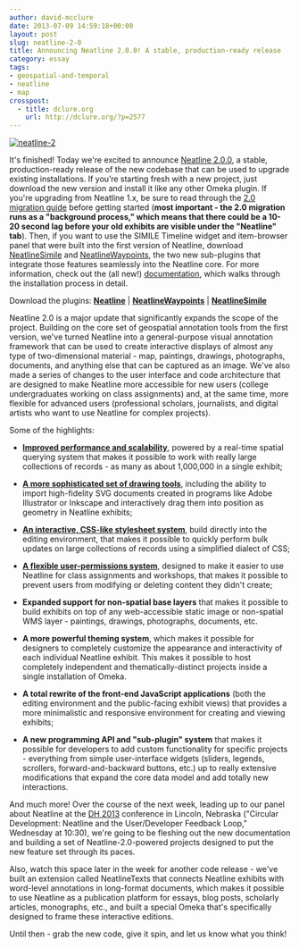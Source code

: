 ```yaml
---
author: david-mcclure
date: 2013-07-09 14:59:18+00:00
layout: post
slug: neatline-2-0
title: Announcing Neatline 2.0.0! A stable, production-ready release
category: essay
tags:
- geospatial-and-temporal
- neatline
- map
crosspost:
  - title: dclure.org
    url: http://dclure.org/?p=2577
---
```


[![neatline-2](http://dclure.org/wp-content/uploads/2013/06/neatline-21-1024x293.png)](http://dclure.org/wp-content/uploads/2013/06/neatline-21.png)

It's finished! Today we're excited to announce [Neatline 2.0.0](http://omeka.org/add-ons/plugins/neatline/), a stable, production-ready release of the new codebase that can be used to upgrade existing installations. If you’re starting fresh with a new project, just download the new version and install it like any other Omeka plugin. If you're upgrading from Neatline 1.x, be sure to read through the [2.0 migration guide](http://docs.neatline.org/upgrading-to-v2.html) before getting started (**most important - the 2.0 migration runs as a "background process," which means that there could be a 10-20 second lag before your old exhibits are visible under the "Neatline" tab**). Then, if you want to use the SIMILE Timeline widget and item-browser panel that were built into the first version of Neatline, download [NeatlineSimile](http://omeka.org/add-ons/plugins/neatlinesimile/) and [NeatlineWaypoints](http://omeka.org/add-ons/plugins/neatlinewaypoints/), the two new sub-plugins that integrate those features seamlessly into the Neatline core. For more information, check out the (all new!) [documentation](https://github.com/scholarslab/Neatline/wiki), which walks through the installation process in detail.

Download the plugins: **[Neatline](http://omeka.org/add-ons/plugins/neatline/)** | **[NeatlineWaypoints](http://omeka.org/add-ons/plugins/neatlinewaypoints/)** | **[NeatlineSimile](http://omeka.org/add-ons/plugins/neatlinesimile/)**

Neatline 2.0 is a major update that significantly expands the scope of the project. Building on the core set of geospatial annotation tools from the first version, we've turned Neatline into a general-purpose visual annotation framework that can be used to create interactive displays of almost any type of two-dimensional material - map, paintings, drawings, photographs, documents, and anything else that can be captured as an image. We've also made a series of changes to the user interface and code architecture that are designed to make Neatline more accessible for new users (college undergraduates working on class assignments) and, at the same time, more flexible for advanced users (professional scholars, journalists, and digital artists who want to use Neatline  for complex projects).

Some of the highlights:






  * **[Improved performance and scalability](http://dclure.org/logs/neatline-one-million-records/)**, powered by a real-time spatial querying system that makes it possible to work with really large collections of records - as many as about 1,000,000 in a single exhibit;




  * **[A more sophisticated set of drawing tools](http://dclure.org/logs/neatline-drawing-svg-on-maps/)**, including the ability to  import high-fidelity SVG documents created in programs like Adobe Illustrator or Inkscape and interactively drag them into position as geometry in Neatline exhibits;




  * **[An interactive, CSS-like stylesheet system](http://dclure.org/logs/interactive-css-in-neatline-2-0/)**, build directly into the editing environment, that makes it possible to quickly perform bulk updates on large collections of records using a simplified dialect of CSS;




  * **[A flexible user-permissions system](http://dclure.org/logs/announcing-neatline-2-0-alpha2/)**, designed to make it easier to use Neatline for class assignments and workshops, that makes it possible to prevent users from modifying or deleting content they didn't create;




  * **Expanded support for non-spatial base layers** that makes it possible to build exhibits on top of any web-accessible static image or non-spatial WMS layer - paintings, drawings, photographs, documents, etc.




  * **A more powerful theming system**, which makes it possible for designers to completely customize the appearance and interactivity of each individual Neatline exhibit. This makes it possible to host completely independent and thematically-distinct projects inside a single installation of Omeka.




  * **A total rewrite of the front-end JavaScript applications** (both the editing environment and the public-facing exhibit views) that provides a more minimalistic and responsive environment for creating and viewing exhibits;




  * **A new programming API and "sub-plugin" system** that makes it possible for developers to add custom functionality for specific projects - everything from simple user-interface widgets (sliders, legends, scrollers, forward-and-backward buttons, etc.) up to really extensive modifications that expand the core data model and add totally new interactions.





And much more! Over the course of the next week, leading up to our panel about Neatline at the [DH 2013](http://dh2013.unl.edu/) conference in Lincoln, Nebraska ("Circular Development: Neatline and the User/Developer Feedback Loop," Wednesday at 10:30), we're going to be fleshing out the new documentation and building a set of Neatline-2.0-powered projects designed to put the new feature set through its paces.

Also, watch this space later in the week for another code release - we've built an extension called NeatlineTexts that connects Neatline exhibits with word-level annotations in long-format documents, which makes it possible to use Neatline as a publication platform for essays, blog posts, scholarly articles, monographs, etc., and built a special Omeka that's specifically designed to frame these interactive editions.

Until then - grab the new code, give it spin, and let us know what you think!
